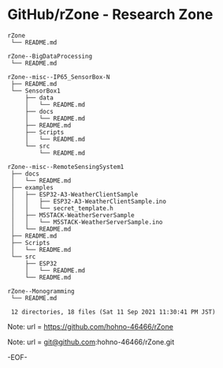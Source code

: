 # GitHub/rZone - Research Zone

    rZone
     └── README.md

    rZone--BigDataProcessing
     └── README.md

    rZone--misc--IP65_SensorBox-N
     ├── README.md
     └── SensorBox1
         ├── data
         │   └── README.md
         ├── docs
         │   └── README.md
         ├── README.md
         ├── Scripts
         │   └── README.md
         └── src
             └── README.md

    rZone--misc--RemoteSensingSystem1
     ├── docs
     │   └── README.md
     ├── examples
     │   ├── ESP32-A3-WeatherClientSample
     │   │   ├── ESP32-A3-WeatherClientSample.ino
     │   │   └── secret_template.h
     │   ├── M5STACK-WeatherServerSample
     │   │   └── M5STACK-WeatherServerSample.ino
     │   └── README.md
     ├── README.md
     ├── Scripts
     │   └── README.md
     └── src
         ├── ESP32
         │   └── README.md
         └── README.md

    rZone--Monogramming
     └── README.md
     
     12 directories, 18 files (Sat 11 Sep 2021 11:30:41 PM JST)

Note: 	url = https://github.com/hohno-46466/rZone

Note:   url = git@github.com:hohno-46466/rZone.git

-EOF-
